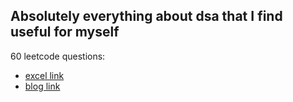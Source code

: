## Absolutely everything about dsa that I find useful for myself

60 leetcode questions:
- [excel link](https://docs.google.com/spreadsheets/d/1Y98QKaYPazWImEt1nA_ocpGNJ-yQjH1FAsVQhUQ7OTw/edit#gid=0)
- [blog link](https://medium.com/@koheiarai94/60-leetcode-questions-to-prepare-for-coding-interview-8abbb6af589e)

